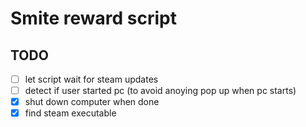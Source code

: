 # Smite reward script

## TODO

- [ ] let script wait for steam updates
- [ ] detect if user started pc (to avoid anoying pop up when pc starts)
- [x] shut down computer when done
- [x] find steam executable
